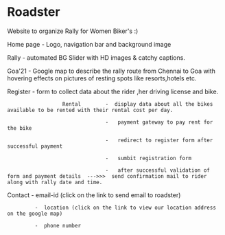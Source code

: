 # Roadster
Website to organize Rally for Women Biker's :)

Home page     - Logo, navigation bar and background image

Rally         - automated BG Slider with HD images & catchy captions.

Goa'21        - Google map to describe the rally route from Chennai to Goa with hovering effects on pictures of resting spots like resorts,hotels etc.

Register      - form to collect data about the rider ,her driving license and bike.

                      Rental        -  display data about all the bikes available to be rented with their rental cost per day.
                      
                                    -   payment gateway to pay rent for the bike
                                    
                                    -   redirect to register form after successful payment
                                    
                                    -   sumbit registration form
                                    
                                    -   after successful validation of form and payment details  --->>>  send confirmation mail to rider along with rally date and time.
                                    
Contact      -  email-id (click on the link to send email to roadster)

             -  location (click on the link to view our location address on the google map)
             
             -  phone number
